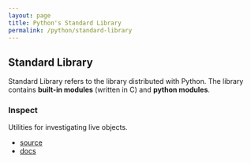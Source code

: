```yaml
---
layout: page
title: Python's Standard Library
permalink: /python/standard-library
---
```


## Standard Library

Standard Library refers to the library distributed with Python. The library
contains **built-in modules** (written in C) and **python modules**.

### Inspect

Utilities for investigating live objects.
- [source](https://github.com/python/cpython/blob/3.11/Lib/inspect.py)
- [docs](https://docs.python.org/3/library/inspect.html)

